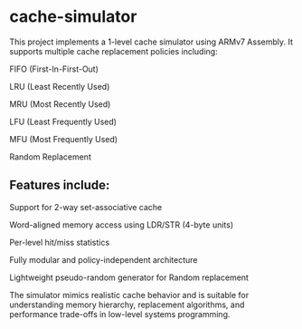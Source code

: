 # cache-simulator

This project implements a 1-level cache simulator using ARMv7 Assembly. It supports multiple cache replacement policies including:

FIFO (First-In-First-Out)

LRU (Least Recently Used)

MRU (Most Recently Used)

LFU (Least Frequently Used)

MFU (Most Frequently Used)

Random Replacement

## Features include:

Support for 2-way set-associative cache

Word-aligned memory access using LDR/STR (4-byte units)

Per-level hit/miss statistics

Fully modular and policy-independent architecture

Lightweight pseudo-random generator for Random replacement

The simulator mimics realistic cache behavior and is suitable for understanding memory hierarchy, replacement algorithms, and performance trade-offs in low-level systems programming.
